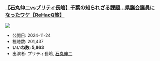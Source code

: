 ### [【石丸伸二vsプリティ長嶋】千葉の知られざる課題…県議会議員になったワケ【ReHacQ旅】](https://www.youtube.com/watch?v=sbWfAdWdUjU)
[![](https://img.youtube.com/vi/sbWfAdWdUjU/sddefault.jpg)](https://www.youtube.com/watch?v=sbWfAdWdUjU)
-   公開日: 2024-11-24
-   視聴数: 201,437
-   **いいね数: 5,863**
-   出演者: プリティ長嶋, [石丸伸二](/rehacq_fan/people/石丸伸二 "wikilink")
